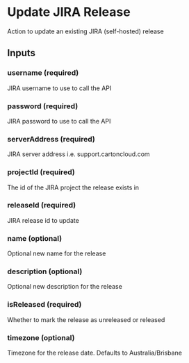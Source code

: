 # Update JIRA Release
Action to update an existing JIRA (self-hosted) release

## Inputs

### username (required)
JIRA username to use to call the API

### password (required)
JIRA password to use to call the API

### serverAddress (required)
JIRA server address i.e. support.cartoncloud.com

### projectId (required)
The id of the JIRA project the release exists in

### releaseId (required)
JIRA release id to update

### name (optional)
Optional new name for the release

### description (optional)
Optional new description for the release

### isReleased (required)
Whether to mark the release as unreleased or released

### timezone (optional)
Timezone for the release date. Defaults to Australia/Brisbane

